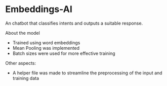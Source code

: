 # Embeddings-AI
An chatbot that classifies intents and outputs a suitable response.

About the model
- Trained using word embeddings
- Mean Pooling was implemented
- Batch sizes were used for more effective training

Other aspects:
- A helper file was made to streamline the preprocessing of the input and training data 
